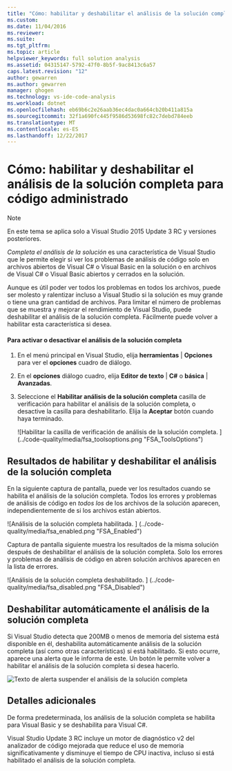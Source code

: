 ```yaml
---
title: "Cómo: habilitar y deshabilitar el análisis de la solución completa para código administrado | Documentos de Microsoft"
ms.custom: 
ms.date: 11/04/2016
ms.reviewer: 
ms.suite: 
ms.tgt_pltfrm: 
ms.topic: article
helpviewer_keywords: full solution analysis
ms.assetid: 04315147-5792-47f0-8b5f-9ac8413c6a57
caps.latest.revision: "12"
author: gewarren
ms.author: gewarren
manager: ghogen
ms.technology: vs-ide-code-analysis
ms.workload: dotnet
ms.openlocfilehash: eb69b6c2e26aab36ec4dac0a664cb20b411a815a
ms.sourcegitcommit: 32f1a690fc445f9586d53698fc82c7debd784eeb
ms.translationtype: MT
ms.contentlocale: es-ES
ms.lasthandoff: 12/22/2017
---
```

# <a name="how-to-enable-and-disable-full-solution-analysis-for-managed-code"></a>Cómo: habilitar y deshabilitar el análisis de la solución completa para código administrado
> [!NOTE]
>  En este tema se aplica solo a Visual Studio 2015 Update 3 RC y versiones posteriores.  
  
 *Completa el análisis de la solución* es una característica de Visual Studio que le permite elegir si ver los problemas de análisis de código solo en archivos abiertos de Visual C# o Visual Basic en la solución o en archivos de Visual C# o Visual Basic abiertos y cerrados en la solución.  
  
 Aunque es útil poder ver todos los problemas en todos los archivos, puede ser molesto y ralentizar incluso a Visual Studio si la solución es muy grande o tiene una gran cantidad de archivos.  Para limitar el número de problemas que se muestra y mejorar el rendimiento de Visual Studio, puede deshabilitar el análisis de la solución completa. Fácilmente puede volver a habilitar esta característica si desea.  
  
#### <a name="to-toggle-full-solution-analysis"></a>Para activar o desactivar el análisis de la solución completa  
  
1.  En el menú principal en Visual Studio, elija **herramientas** &#124; **Opciones** para ver el **opciones** cuadro de diálogo.  
  
2.  En el **opciones** diálogo cuadro, elija **Editor de texto** &#124; **C#** o **básica** &#124; **Avanzadas**.  
  
3.  Seleccione el **Habilitar análisis de la solución completa** casilla de verificación para habilitar el análisis de la solución completa, o desactive la casilla para deshabilitarlo. Elija la **Aceptar** botón cuando haya terminado.  
  
     ![Habilitar la casilla de verificación de análisis de la solución completa. ] (../code-quality/media/fsa_toolsoptions.png "FSA_ToolsOptions")  
  
## <a name="results-of-enabling-and-disabling-full-solution-analysis"></a>Resultados de habilitar y deshabilitar el análisis de la solución completa  
 En la siguiente captura de pantalla, puede ver los resultados cuando se habilita el análisis de la solución completa. Todos los errores y problemas de análisis de código en *todos los* de los archivos de la solución aparecen, independientemente de si los archivos están abiertos.  
  
 ![Análisis de la solución completa habilitada. ] (../code-quality/media/fsa_enabled.png "FSA_Enabled")  
  
 Captura de pantalla siguiente muestra los resultados de la misma solución después de deshabilitar el análisis de la solución completa. Solo los errores y problemas de análisis de código en abren solución archivos aparecen en la lista de errores.  
  
 ![Análisis de la solución completa deshabilitado. ] (../code-quality/media/fsa_disabled.png "FSA_Disabled")  
  
## <a name="automatically-disabling-full-solution-analysis"></a>Deshabilitar automáticamente el análisis de la solución completa  
 Si Visual Studio detecta que 200MB o menos de memoria del sistema está disponible en él, deshabilita automáticamente análisis de la solución completa (así como otras características) si está habilitado. Si esto ocurre, aparece una alerta que le informa de este. Un botón le permite volver a habilitar el análisis de la solución completa si desea hacerlo.  
  
 ![Texto de alerta suspender el análisis de la solución completa](../code-quality/media/fsa_alert.png "FSA_Alert")  
  
## <a name="additional-details"></a>Detalles adicionales  
 De forma predeterminada, los análisis de la solución completa se habilita para Visual Basic y se deshabilita para Visual C#.  
  
 Visual Studio Update 3 RC incluye un motor de diagnóstico v2 del analizador de código mejorada que reduce el uso de memoria significativamente y disminuye el tiempo de CPU inactiva, incluso si está habilitado el análisis de la solución completa.